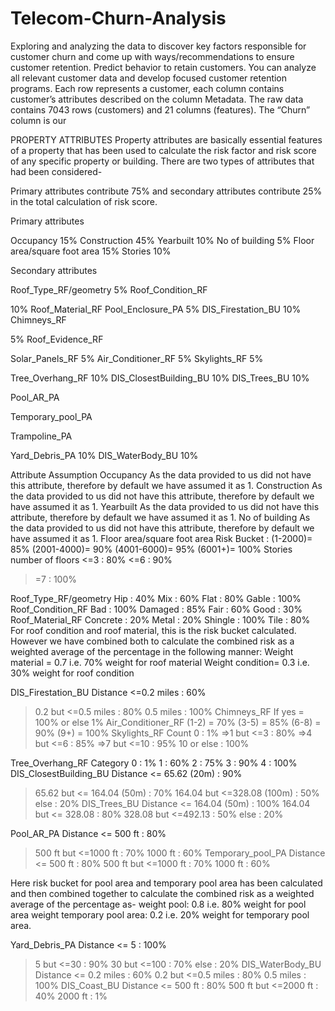# Telecom-Churn-Analysis
Exploring and analyzing the data to discover key factors responsible for customer churn and come up with ways/recommendations to ensure customer retention.
Predict behavior to retain customers. You can analyze all relevant customer data and develop focused customer retention programs. Each row represents a customer, each column contains customer’s attributes described on the column Metadata. The raw data contains 7043 rows (customers) and 21 columns (features). The “Churn” column is our 



PROPERTY ATTRIBUTES
Property attributes are basically essential features of a property that has been used to calculate the risk factor and risk score of any specific property or building. There are two types of attributes that had been considered-

Primary attributes contribute 75% and secondary attributes contribute 25% in the total calculation of risk score.

Primary attributes

Occupancy
                      15%
Construction
                      45%
Yearbuilt
                      10%
No of building
                        5%
Floor area/square foot area
                      15%
Stories
                      10%


Secondary attributes

Roof_Type_RF/geometry
                    5%
Roof_Condition_RF

10%
Roof_Material_RF
Pool_Enclosure_PA
5%
DIS_Firestation_BU
10%
Chimneys_RF

5%
Roof_Evidence_RF


Solar_Panels_RF
5%
Air_Conditioner_RF
5%
Skylights_RF
5%




Tree_Overhang_RF
10%
DIS_ClosestBuilding_BU
10%
DIS_Trees_BU
10%




Pool_AR_PA


Temporary_pool_PA


Trampoline_PA


Yard_Debris_PA
10%
DIS_WaterBody_BU
10%































Attribute
Assumption
Occupancy
As the data provided to us did not have this attribute, therefore by default we have assumed it as 1.
Construction
As the data provided to us did not have this attribute, therefore by default we have assumed it as 1.
Yearbuilt
As the data provided to us did not have this attribute, therefore by default we have assumed it as 1.
No of building
As the data provided to us did not have this attribute, therefore by default we have assumed it as 1.
Floor area/square foot area
Risk Bucket :
(1-2000)= 85%
(2001-4000)= 90%
(4001-6000)= 95%
(6001+)= 100%
Stories
number of floors <=3 : 80%
<=6 : 90%
>=7 : 100%




Roof_Type_RF/geometry
Hip : 40%
Mix : 60%
Flat : 80%
Gable : 100%
Roof_Condition_RF
Bad : 100%
Damaged : 85%
Fair : 60%
Good : 30%
Roof_Material_RF
Concrete : 20%
Metal : 20%
Shingle : 100%
Tile : 80%
For roof condition and roof material, this is the risk bucket calculated. However we have combined both to calculate the combined risk as a weighted average of the percentage
in the following manner:
Weight material = 0.7 i.e. 70% weight for roof material
Weight condition= 0.3 i.e. 30% weight for roof condition






DIS_Firestation_BU
Distance <=0.2 miles : 60%
>0.2 but <=0.5 miles : 80%
>0.5 miles : 100%
Chimneys_RF
If yes = 100% or else 1%
Air_Conditioner_RF
(1-2) = 70%
(3-5) = 85%
(6-8) = 90%
(9+) = 100%
Skylights_RF
Count 0 : 1%
=>1 but <=3 : 80%
=>4 but <=6 : 85%
=>7 but <=10 : 95%
>10 or else : 100%




Tree_Overhang_RF
Category 0 : 1%
1 : 60%
2 : 75%
3 : 90%
4 : 100%
DIS_ClosestBuilding_BU
Distance <= 65.62 (20m) : 90%
>65.62 but <= 164.04 (50m) : 70%
>164.04 but <=328.08 (100m) : 50%
else : 20%
DIS_Trees_BU
Distance <= 164.04 (50m) : 100%
>164.04 but <= 328.08 : 80%
>328.08 but <=492.13 : 50%
else : 20%




Pool_AR_PA
Distance <= 500 ft : 80%
>500 ft but <=1000 ft : 70%
> 1000 ft : 60%
Temporary_pool_PA
Distance <= 500 ft : 80%
>500 ft but <=1000 ft : 70%
> 1000 ft : 60%


Here risk bucket for pool area and temporary pool area has been calculated and then combined together to calculate the combined risk as a weighted average of the percentage as-
weight pool: 0.8 i.e. 80% weight for pool area
weight temporary pool area: 0.2 i.e. 20% weight for temporary pool area.








Yard_Debris_PA
Distance <= 5 : 100%
>5 but <=30 : 90%
>30 but <=100 : 70%
else : 20%
DIS_WaterBody_BU
Distance <= 0.2 miles : 60%
>0.2 but <=0.5 miles : 80%
> 0.5 miles : 100%
DIS_Coast_BU
Distance <= 500 ft : 80%
>500 ft but <=2000 ft : 40%
> 2000 ft : 1%



